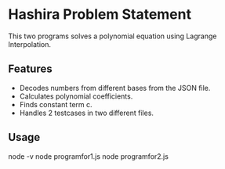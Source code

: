 # Hashira Problem Statement

This two programs solves a polynomial equation using Lagrange Interpolation.

## Features
- Decodes numbers from different bases from the JSON file.
- Calculates polynomial coefficients.
- Finds constant term c.
- Handles 2 testcases in two different files.

## Usage
node -v
node programfor1.js
node programfor2.js
